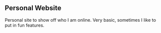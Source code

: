 ## Personal Website

Personal site to show off who I am online. Very basic, sometimes I like to put in fun features.
